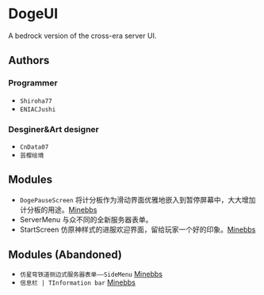 # DogeUI
A bedrock version of the cross-era server UI.

## Authors
### Programmer
- `Shiroha77`
- `ENIACJushi`
### Desginer&Art designer
- `CnData07`
- `芸樱绘境`

## Modules
- `DogePauseScreen` 将计分板作为滑动界面优雅地嵌入到暂停屏幕中，大大增加计分板的用途。[Minebbs](https://www.minebbs.com/resources/dogepausescreen.6812/)  
- ServerMenu 与众不同的全新服务器表单。  
- StartScreen 仿原神样式的进服欢迎界面，留给玩家一个好的印象。[Minebbs](https://www.minebbs.com/resources/6569/)

## Modules (Abandoned)
- `仿星穹铁道侧边式服务器表单——SideMenu` [Minebbs](https://www.minebbs.com/resources/sidemenu.6735/)  
- `信息栏 | TInformation bar` [Minebbs](https://www.minebbs.com/resources/tinformation-bar.5208/) 
